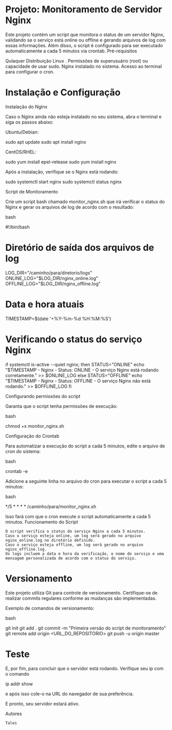 # Projeto: Monitoramento de Servidor Nginx

Este projeto contém um script que monitora o status de um servidor Nginx, validando se o serviço está online ou offline e gerando arquivos de log com essas informações. Além disso, o script é configurado para ser executado automaticamente a cada 5 minutos via crontab.
Pré-requisitos

  Qulaquer Distribuição Linux .
  Permissões de superusuário (root) ou capacidade de usar sudo.
  Nginx instalado no sistema.
  Acesso ao terminal para configurar o cron.

# Instalação e Configuração
Instalação do Nginx

Caso o Nginx ainda não esteja instalado no seu sistema, abra o terminal e siga os passos abaixo:

Ubuntu/Debian:

sudo apt update
sudo apt install nginx

CentOS/RHEL:

sudo yum install epel-release
sudo yum install nginx

Após a instalação, verifique se o Nginx está rodando:

sudo systemctl start nginx
sudo systemctl status nginx

Script de Monitoramento

Crie um script bash chamado monitor_nginx.sh que irá verificar o status do Nginx e gerar os arquivos de log de acordo com o resultado:

bash

#!/bin/bash

# Diretório de saída dos arquivos de log
LOG_DIR="/caminho/para/diretorio/logs"
ONLINE_LOG="$LOG_DIR/nginx_online.log"
OFFLINE_LOG="$LOG_DIR/nginx_offline.log"

# Data e hora atuais
TIMESTAMP=$(date '+%Y-%m-%d %H:%M:%S')

# Verificando o status do serviço Nginx
if systemctl is-active --quiet nginx; then
    STATUS="ONLINE"
    echo "$TIMESTAMP - Nginx - Status: ONLINE - O serviço Nginx está rodando corretamente." >> $ONLINE_LOG
else
    STATUS="OFFLINE"
    echo "$TIMESTAMP - Nginx - Status: OFFLINE - O serviço Nginx não está rodando." >> $OFFLINE_LOG
fi

Configurando permissões do script

Garanta que o script tenha permissões de execução:

bash

chmod +x monitor_nginx.sh

Configuração do Crontab

Para automatizar a execução do script a cada 5 minutos, edite o arquivo de cron do sistema:

bash

crontab -e

Adicione a seguinte linha no arquivo do cron para executar o script a cada 5 minutos:

bash

*/5 * * * * /caminho/para/monitor_nginx.sh

Isso fará com que o cron execute o script automaticamente a cada 5 minutos.
Funcionamento do Script

    O script verifica o status do serviço Nginx a cada 5 minutos.
    Caso o serviço esteja online, um log será gerado no arquivo nginx_online.log no diretório definido.
    Caso o serviço esteja offline, um log será gerado no arquivo nginx_offline.log.
    Os logs incluem a data e hora da verificação, o nome do serviço e uma mensagem personalizada de acordo com o status do serviço.

# Versionamento

Este projeto utiliza Git para controle de versionamento. Certifique-se de realizar commits regulares conforme as mudanças são implementadas.

Exemplo de comandos de versionamento:

bash

git init
git add .
git commit -m "Primeira versão do script de monitoramento"
git remote add origin <URL_DO_REPOSITORIO>
git push -u origin master

 # Teste

E, por fim, para concluir que o servidor está rodando. Verifique seu ip com o comando

ip addr show

e após isso cole-o na URL do navegador de sua preferência.

E pronto, seu servidor estará ativo.

Autores

    Tales
